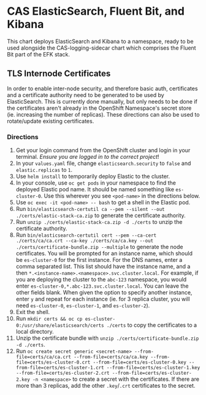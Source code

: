 # CAS ElasticSearch, Fluent Bit, and Kibana

This chart deploys ElasticSearch and Kibana to a namespace, ready to be used alongside the CAS-logging-sidecar chart which comprises the Fluent Bit part of the EFK stack.

## TLS Internode Certificates

In order to enable inter-node security, and therefore basic auth, certificates and a certificate authority need to be generated to be used by ElasticSearch. This is currently done manually, but only needs to be done if the certificates aren't already in the OpenShift Namespace's secret store (ie. increasing the number of replicas). These directions can also be used to rotate/update existing certificates.

### Directions

1. Get your login command from the OpenShift cluster and login in your terminal. _Ensure you are logged in to the correct project_!
1. In your `values.yaml` file, change `elasticsearch.security` to `false` and `elastic.replicas` to `1`.
1. Use `helm install` to temporarily deploy Elastic to the cluster.
1. In your console, use `oc get pods` in your namespace to find the deployed Elastic pod name. It should be named something like `es-cluster-0`. Use this wherever you see `<pod-name>` in the directions below.
1. Use `oc exec -it <pod-name> -- bash` to get a shell in the Elastic pod.
1. Run `bin/elasticsearch-certutil ca --pem --silent --out ./certs/elastic-stack-ca.zip` to generate the certificate authority.
1. Run `unzip ./certs/elastic-stack-ca.zip -d ./certs` to unzip the certificate authority.
1. Run `bin/elasticsearch-certutil cert --pem --ca-cert ./certs/ca/ca.crt --ca-key ./certs/ca/ca.key --out ./certs/certificate-bundle.zip --multiple` to generate the node certificates. You will be prompted for an instance name, which should be `es-cluster-0` for the first instance. For the DNS names, enter a comma separated list. This list should have the instance name, and a then `*.<instance-name>.<namespace>.svc.cluster.local`. For example, if you are deploying the cluster to the `abc-123` namespace, you would enter `es-cluster-0,*.abc-123.svc.cluster.local`. You can leave the other fields blank. When given the option to specify another instance, enter `y` and repeat for each instance (ie. for 3 replica cluster, you will need `es-cluster-0`, `es-cluster-1`, and `es-cluster-2`).
1. Exit the shell.
1. Run `mkdir certs && oc cp es-cluster-0:/usr/share/elasticsearch/certs ./certs` to copy the certificates to a local directory.
1. Unzip the certificate bundle with `unzip ./certs/certificate-bundle.zip -d ./certs`.
1. Run `oc create secret generic <secret-name> --from-file=certs/ca/ca.crt --from-file=certs/ca/ca.key --from-file=certs/es-cluster-0.crt --from-file=certs/es-cluster-0.key --from-file=certs/es-cluster-1.crt --from-file=certs/es-cluster-1.key --from-file=certs/es-cluster-2.crt --from-file=certs/es-cluster-2.key -n <namespace>` to create a secret with the certificates. If there are more than 3 replicas, add the other `.key`/`.crt` certificates to the secret.

